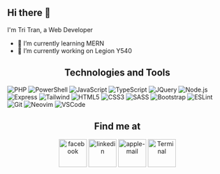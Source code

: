 ## Hi there 👋

I'm Tri Tran, a Web Developer

- 🌱 I’m currently learning MERN
- 🔭 I’m currently working on Legion Y540

<h2 align="center">Technologies and Tools</h2>

<span><img src="https://img.shields.io/badge/PHP-282C34?logo=php&logoColor=777BB4" title="PHP" /><span>
<span><img src="https://img.shields.io/badge/PowerShell-282C34?logo=powershell&logoColor=5391FE" title="PowerShell" /><span>
<span><img src="https://img.shields.io/badge/JavaScript-282C34?logo=javascript&logoColor=F7DF1E" title="JavaScript" /><span>
<span><img src="https://img.shields.io/badge/TypeScript-282C34?logo=typescript&logoColor=3178C6" title="TypeScript" /><span>
<span><img src="https://img.shields.io/badge/JQuery-282C34?logo=jquery&logoColor=0769AD" title="JQuery" /><span>
<span><img src="https://img.shields.io/badge/Node.js-282C34?logo=node.js&logoColor=00F200" title="Node.js" /><span>
<span><img src="https://img.shields.io/badge/Express-282C34?logo=express&logoColor=FFFFFF" title="Express" /><span>
<span><img src="https://img.shields.io/badge/Tailwind%20CSS-282C34?logo=tailwind-css&logoColor=38B2AC" title="Tailwind" /><span>
<span><img src="https://img.shields.io/badge/HTML5-282C34?logo=html5&logoColor=E34F26" title="HTML5" /><span>
<span><img src="https://img.shields.io/badge/CSS3-282C34?logo=css3&logoColor=1572B6" title="CSS3" /><span>
<span><img src="https://img.shields.io/badge/Sass-282C34?logo=sass&logoColor=CC6699" title="SASS" /><span>
<span><img src="https://img.shields.io/badge/Bootstrap-282C34?logo=bootstrap&logoColor=7952B3" title="Bootstrap" /><span>
<span><img src="https://img.shields.io/badge/ESLint-282C34?logo=eslint&logoColor=4B32C3" title="ESLint" /><span>
<span><img src="https://img.shields.io/badge/Git-282C34?logo=git&logoColor=F05032" title="Git" /><span>
<span><img src="https://img.shields.io/badge/Neovim-282C34?logo=neovim&logoColor=57A143" title="Neovim" /><span>
<span><img src="https://img.shields.io/badge/VS%20Code-282C34?logo=visual-studio-code&logoColor=007ACC" title="VSCode" /><span>

<h2 align="center">Find me at</h2>

<div align="center">
<a href="https://www.facebook.com/tri.tran.940"><img width="64" height="64" src="https://img.icons8.com/nolan/64/1A6DFF/C822FF/facebook.png" alt="facebook" /></a>
<a href="https://www.linkedin.com/in/tran-tri-851541108/"><img width="64" height="64" src="https://img.icons8.com/nolan/64/1A6DFF/C822FF/linkedin.png" alt="linkedin" /></a>
<a href="mailto:inpro2710@gmail.com"><img width="64" height="64" src="https://img.icons8.com/nolan/64/1A6DFF/C822FF/apple-mail.png" alt="apple-mail" /></a>
<a href="https://minhtri2710.vercel.app/"><img width="64" height="64" src="https://img.icons8.com/nolan/64/1A6DFF/C822FF/console.png" alt="Terminal" /></a>
</div>
